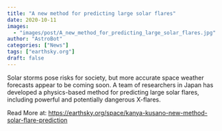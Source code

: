 ```yaml
---
title: "A new method for predicting large solar flares"
date: 2020-10-11
images:
  - "images/post/A_new_method_for_predicting_large_solar_flares.jpg"
author: "AstroBot"
categories: ["News"]
tags: ["earthsky.org"]
draft: false
---
```


Solar storms pose risks for society, but more accurate space weather forecasts appear to be coming soon. A team of researchers in Japan has developed a physics-based method for predicting large solar flares, including powerful and potentially dangerous X-flares.

Read More at: https://earthsky.org/space/kanya-kusano-new-method-solar-flare-prediction
